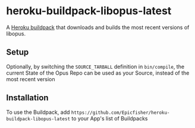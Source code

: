 # heroku-buildpack-libopus-latest

A [Heroku buildpack](http://devcenter.heroku.com/articles/buildpack) that downloads and builds the most recent versions of libopus.

## Setup
Optionally, by switching the `SOURCE_TARBALL` definition in `bin/compile`, the current State of the Opus Repo can be used as your Source, instead of the most recent version

## Installation
To use the Buildpack, add ```https://github.com/Epicfisher/heroku-buildpack-libopus-latest``` to your App's list of Buildpacks
